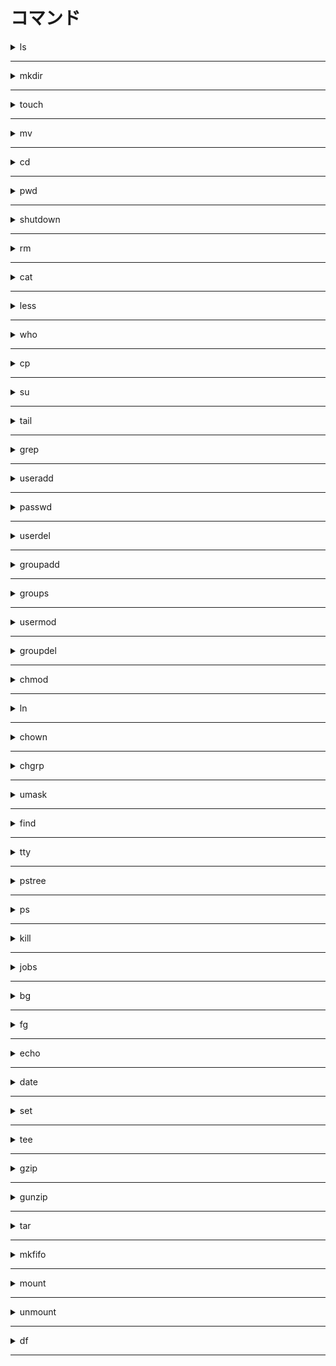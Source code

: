 # コマンド

<details><summary>ls</summary>

ディレクトリ内のファイル一覧

```shell
ls [options] [path]
```

|オプション|説明|
|:---|:---|
|-R|その下の階層まで表示|
|-l|それぞれのフォルダとファイルを1行で詳細に表示|
|-o|標準出力として出力(パイプを使用時に必要)|

### 備考

<details><summary>ls -l フォーマット</summary>

`mode number_of_link user group size at_updated name`

例: `-rw-r--r-- 1 root root 81211 2021-03-04 07:00 myfile`

ファイルモード

|最初の桁|説明|
|:---|:---|
|-|レギュラーファイル|
|d|ディレクトリファイル|
|l|シンボリックリンク|
|b or c|特殊デバイスファイル|

|パーミッション|説明|
|:---|:---|
|r|読み取り(lsなど)|
|w|書き込み(ファイルの追加、削除など)|
|x|実行(cdなど)|
|-|禁止|
|t|スティッキービット。名前の変更や削除。|
|s|SUIDビットもしくは、SGIDビット。実行は実行者ではなく、所有者もしくは所有グループが実行|

2桁目以降順番に

1. 所有ユーザのパーミッション
2. 所有グループのパーミッション　
3. 第3者のパーミッション

#### リンク数

ハードリンクの数

</details>

***

</details>

***

<details><summary>mkdir</summary>

ディレクトリを作成

```shell
mkdir [options] [path]
```

|オプション|説明|
|:---|:---|
|-p|途中のディレクトリも作成|

</details>

***

<details><summary>touch</summary>

ファイルを作成

```shell
touch [options] file_path[ ...]
```

</details>

***

<details><summary>mv</summary>

ファイルをpathに移動、リネーム

```shell
mv [options] file_path[ ...] path
```

|オプション|説明|
|:---|:---|
|-i|同じファイルが存在する場合確認。|

</details>

***

<details><summary>cd</summary>

カレントディレクトリを移動。

pathを省略するとホームディレクトリ

```shell
cd [path]
```

</details>

***

<details><summary>pwd</summary>

カレントディレクトリの絶対パスを表示

```shell
pwd [options]
```

</details>

***

<details><summary>shutdown</summary>

シャットダウンする。

```shell
shutdown [options] {now | +n}
```

|オプション|説明|
|:---|:---|
|-h|シャットダウン(デフォルト)|
|-r|再起動|
|-c|予約したシャットダウンをキャンセル|
|-k|シャットダウンするダイアログを表示|
|+n|n分後にシャットダウン|
|now|いますぐシャットダウン|

</details>

***

<details><summary>rm</summary>

ファイル、ディレクトリを削除

```shell
rm [options] path[ ...]
```

|オプション|説明|
|:---|:---|
|-r|ディレクトリを削除する。|
|-i|事前に確認|

</details>

***

<details><summary>cat</summary>

ファイルの内容を表示

```shell
cat [options] file_path
```

</details>

***

<details><summary>less</summary>

ファイルを一画面ずつ表示する

操作はvimに近い

```shell
less [options] file_path
```

|オプション|説明|
|:---|:---|
|+n|n行目から表示|
|{+/ string | -p string}|stringが見つかった行から表示(正規表現可能)|
|-s|連続した行を1行にする|
|-S|行を折り返さない|
|-zn|一画面の行数|
|-n|行数を表示しない|
|-N|行数を表示する|

</details>

***

<details><summary>who</summary>

誰がログインしているかを表示する

```shell
who [options]
```

|オプション|説明|
|:---|:---|
|-a|すべての情報を表示する|

</details>

***

<details><summary>cp</summary>

ファイルをコピーする

```shell
cp [options] path1[ ...] path2
```

|オプション|説明|
|:---|:---|
|-r|ディレクトリごとコピー|

</details>

***

<details><summary>su</summary>

ユーザを切り替える

```shell
su [options] [user]
```

|オプション|説明|
|:---|:---|
|-|ログインシェルを使用してユーザーを切り替える|

</details>

***

<details><summary>tail</summary>

ファイルの末尾を表示する

```shell
tail [オプション] path
```

|オプション|説明|
|:---|:---|
|-f|リアルタイム|
|-n|末尾からn行表示|

</details>

***

<details><summary>grep</summary>

ファイルの内容から指定したキーワードが含まれる

行のみ表示する。

もしくはパイプを使用してコマンドから指定したキーワードが含まれる

出力だけ出力する。　

```shell
grep [options] regex path
```

</details>

***

<details><summary>useradd</summary>

ユーザを作成する

```shell
useradd [options] username
```

|オプション|説明|
|:---|:---|
|-u n|ユーザーidをnで指定|
|-d dir|ホームディレクトリをdirで指定する|
|-g group_name|グループを指定する。|

</details>

***

<details><summary>passwd</summary>

パスワードを変更する。

```shell
passwd [options] [username]
```

</details>

***

<details><summary>userdel</summary>

ユーザーを削除する

```shell
userdel [options] user
```

|オプション|説明|
|:---|:---|
|-r|ホームディレクトリごと削除する。|

</details>

***

<details><summary>groupadd</summary>

グループを作成する。

```shell
groupadd [options] group_name
```

</details>

***

<details><summary>groups</summary>

どのグループに所属しているか確認する

ユーザ名を省略した場合、自分の所属するグループが表示される

```shell
groups [user_name]
```

</details>

***

<details><summary>usermod</summary>

ユーザが所属するグループを変更する

```shell
usermod [options] username
```

|オプション|説明|
|:---|:---|
|-g primary|プライマリグループを変更する|
|-G sub|サブグループを変更する|

</details>

***

<details><summary>groupdel</summary>

グループを削除する

```shell
groupdel [options] group_name
```

</details>

***

<details><summary>chmod</summary>

ファイルのパーミッションを変更

```shell
chmod permission file_path
```

### 備考

<details><summary>パーミッション指定方法</summary>

1. 次のフォーマットで指定する。
`{u | g | o}{+ | - | =}{r | w | {x | t | s}}[...]`

3. 3桁の8進数で指定
左の桁から所有者権限、グループ権限、第三者権限
それぞれの桁はrwxのうち必要な権限に1をたてた
2進数を作る。rw-なら110でこれを8真数に直して6
rwxr--r--なら744をpermisionに渡す。
例外としてスティッキービットは1777。
SUIDビットは4000を足す。SGIDビットは2000を足す。

</details>

***

</details>

***

<details><summary>ln</summary>

path1のハードリンクを作成。

-sをつけることでシンボリックリンクを作成できる。

ハードリンクはファイルシステムをまたぐことができない。

シンボリックリンクはファイルシステムをまたぐことができる。

```shell
ln [option] path1 link_name
```

|オプション|説明|
|:---|:---|
|-s|シンボリックリンクを作成|

</details>

***

<details><summary>chown</summary>

所有ユーザや所有グループを変更する。

```shell
chown [options] user_name[:group] file_path
```

</details>

***

<details><summary>chgrp</summary>

所有グループのを変更する

```shell
chgrp groupname path
```

</details>

***

<details><summary>umask</summary>

umask値を確認もしくは設定。

値を渡さなければ、現在の値を確認できる。

umask値とはデフォルトの権限を決めるものです。

ファイルのデフォルトの権限は666 - umask値

ディレクトリのデフォルトの権限は777 - umask値

となります。

```shell
umask [値]
```

|オプション||
|:---|:---|
|-p|現在の値をumaskの形式で表示|
|-s|現在の値をrwx(シンボルモード)の形式で表示|

</details>

***

<details><summary>find</summary>

ファイルを検索する

```shell
find path [options]
```

|オプション|説明|
|:---|:---|
|-perm -xxx|パーミッションで検索|
|-ls|ls -lと同じ形式で表示|

</details>

***

<details><summary>tty</summary>

現在使用しているコンソールを表示する

```shell
tty
```

</details>

***

<details><summary>pstree</summary>

プロセスの階層構造を表示する

```shell
pstree [options] [pid | username]
```

|オプション|説明|
|:---|:---|
|-p|プロセスidを表示|

</details>

***

<details><summary>ps</summary>

実行中のプロセスを一覧表示する

```shell
ps [option]
```

|オプション|説明|
|:---|:---|
|a|端末を持つすべてのプロセスを表示|
|x|端末を持たないすべてのプロセスを表示する|
|r|実行中のプロセスだけを表示する|
|u|読みやすい形で表示|

### 備考

<details><summary>psで表示される項目</summary>

|項目|説明|
|:---|:---|
|USER|実行したユーザ名|
|PID|プロセスID|
|TTY|実行している端末|
|TIME|実行時間|
|COMMAND(CMD)|実行コマンド|
|%CPU|CPU利用率|
|%MEM|メモリの使用率|
|VSZ|使用している仮想メモリのサイズ|
|RSS|常駐セットの大きさ|
|STAT|状態(S: スリープ、R: 実行中、T: 一時停止)|
|START|プロセスの開始時間|

</details>

***

</details>

***

<details><summary>kill</summary>

プロセスを停止する

```shell
kill [ptions] {pid | %job_number}
```

|オプション|説明|
|:---|:---|
|-HUP|端末が制御不能もしくは切断による終了|
|-INT|キーボードからの割り込み|
|-KILL|強制終了|
|-TERM|終了(デフォルト)|
|-CONT|停止しているプロセスを再開|
|STOP|一時停止|

</details>

***

<details><summary>jobs</summary>

起動しているジョブの一覧

```shell
jobs [オプション] [ジョブ番号]
```

|オプション|説明|
|:---|:---|
|-l|PIDを表示|

<details><summary>jobsの結果のフォーマット</summary>

`job_number{+ | - | } status jobname`

</details>

***

</details>

***

<details><summary>bg</summary>

ジョブをバックグラウンドで実行

ジョブ番号を省略するとカレントジョブをバックグラウンドで実行

もしくは次のようにコマンドの後ろに

`&`をつけることでバックグランドで実行

`command &`

```shell
bg [%job_number | - | +]
```

</details>

***

<details><summary>fg</summary>

バックグランドジョブをフォアグランドで実行

```shell
fg [%job_number | - | +]
```

</details>

***

<details><summary>echo</summary>

標準出力をする

```shell
echo something
```

</details>

***

<details><summary>date</summary>

日時を表示する

```shell
date
```

</details>

***

<details><summary>set</summary>

シェルのオプションを設定する。

shell_optionを指定せずに

`set -o`とした場合、現在の設定を見れる

```shell
set [options] [shell_option]
```

|オプション|説明|
|:---|:---|
|-o|有効にする|
|+o|無効にする|

### 備考

<details><summary>シェルのオプション</summary>

|シェルのオプション|説明|
|:---|:---|
|noclobber|上書き保存させない|

</details>

***

</details>

***

<details><summary>tee</summary>

パイプを使用することで、ファイル書き込みと標準出力を同時にできる。

```shell
command | tee path
```

</details>

***

<details><summary>gzip</summary>

指定したファイルをGNU zip形式で圧縮したファイルを作成する。

```shell
gzip [options] path[ ...]
```

|オプション|説明|
|:---|:---|
|-c|圧縮した結果をファイルに書き込まずに標準出力する|
|-v|処理情報を詳細に表示する|
|-d|圧縮ファイルを回答する|
|-l|圧縮前後のサイズ、圧縮率、元のファイル名を表示する|

</details>

***

<details><summary>gunzip</summary>

gzipを解凍する

```shell
gunzip [options] path[ ...]
```

|オプション|説明|
|:---|:---|
|-c|圧縮した結果をファイルに書き込まずに標準出力する|
|-v|処理情報を詳細に表示する|

</details>

***

<details><summary>tar</summary>

アーカイブを作成する

```shell
tar [options] path[ ...]
```

|オプション|説明|
|:---|:---|
|c|アーカイブファイルの作成|
|x|アーカイブファイルの展開|
|t|アーカイブファイルの内容をlsコマンド形式で一覧表示|
|r|既存のアーカイブファイルの最後に新たにファイルを追加|
|v|処理情報を詳細に表示する|
|f name|作成するアーカイブに名前をつける|
|z|gzip形式の圧縮、解凍を同時に行う|
|j|bzip2形式の圧縮、解凍を同時に行う|

</details>

***

<details><summary>mkfifo</summary>

名前付きパイプを作成する。

名前付きパイプとは、コマンドの結果を受け取るためのファイル。

これにより別々のタイミングでコマンドからコマンドへ

出力を渡せます。

```shell
mkfifo [option] name
```

</details>

***

<details><summary>mount</summary>

外部のファイルシステムをフォルダにマウントする。

引数を省略した場合は現在マウントされているファイルシステムの一覧が表示されます。

また、fstabに登録されている場合、device_nameもしくはpathどちらかでよい。

```shell
mount [options] [device_name] [path]
```

|オプション|説明|
|:---|:---|
|-t file_system|ファイルシステムを指定する|
|-o mount_option|マウントオプションを指定する|
|-a|/etc/fstabに登録されているすべてのファイルシステムをマウント|

### 備考

<details><summary>mount -oで扱うマウントのオプション</summary>

|マウントオプション||
|:---|:---|
|ro|読み出し専用でマウントする|

</details>

***

</details>

***

<details><summary>unmount</summary>

マウントしたファイルシステムを解除する。

```shell
unmount {device_name | path}
```

</details>

***

<details><summary>df</summary>

現在マウントされているファイルシステムを一覧表示

```shell
df [options]
```

|オプション|説明|
|:---|:---|
|-h|容量や使用量が単位付きで表示される。|
|-i|ファイル数を表示(ノード数)|

</details>

***
